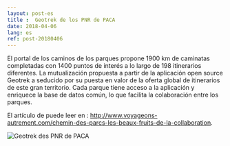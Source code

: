 ```yaml
---
layout: post-es
title :  Geotrek de los PNR de PACA
date: 2018-04-06
lang: es
ref: post-20180406
---
```


El portal de los caminos de los parques propone 1900 km de caminatas completadas con 1400 puntos de interés a lo largo de 198 itinerarios diferentes.
La mutualización propuesta a partir de la aplicación open source Geotrek a seducido por su puesta en valor de la oferta global de itinerarios de este gran territorio. Cada parque tiene acceso a la aplicación y enriquece la base de datos común, lo que facilita la colaboración entre los parques.

El artículo de puede leer en : <a href="http://www.voyageons-autrement.com/chemin-des-parcs-les-beaux-fruits-de-la-collaboration" target="_blank">http://www.voyageons-autrement.com/chemin-des-parcs-les-beaux-fruits-de-la-collaboration</a>.

<img alt="Geotrek des PNR de PACA" src="{{site.base_url}}/assets/img/vue-pas-des-ondes_Cd6tA9x.jpg.800x800_q85.jpg" style="max-width: 80%"/>
